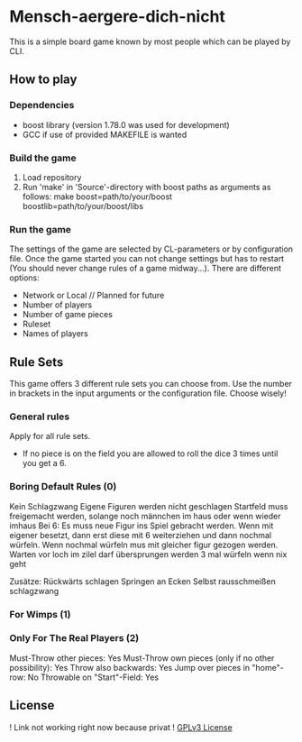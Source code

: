 # Mensch-aergere-dich-nicht
This is a simple board game known by most people which can be played by CLI.
## How to play
### Dependencies
- boost library (version 1.78.0 was used for development)
- GCC if use of provided MAKEFILE is wanted
### Build the game
1. Load repository
2. Run 'make' in 'Source'-directory with boost paths as arguments as follows: make boost=path/to/your/boost boostlib=path/to/your/boost/libs
### Run the game
The settings of the game are selected by CL-parameters or by configuration file. Once the game started you can not change settings but has to restart (You should never change rules of a game midway...).
There are different options:
- Network or Local // Planned for future
- Number of players
- Number of game pieces
- Ruleset
- Names of players
## Rule Sets
This game offers 3 different rule sets you can choose from. Use the number in brackets in the input arguments or the configuration file.
Choose wisely!
### General rules
Apply for all rule sets.
- If no piece is on the field you are allowed to roll the dice 3 times until you get a 6.
### Boring Default Rules (0)
Kein Schlagzwang
Eigene Figuren werden nicht geschlagen
Startfeld muss freigemacht werden, solange noch männchen im haus oder wenn wieder imhaus
Bei 6: Es muss neue Figur ins Spiel gebracht werden. Wenn mit eigener besetzt, dann erst diese mit 6 weiterziehen und dann nochmal würfeln. Wenn nochmal würfeln mus mit gleicher figur gezogen werden.
Warten vor loch
im zilel darf übersprungen werden
3 mal würfeln wenn nix geht

Zusätze:
Rückwärts schlagen
Springen an Ecken
Selbst rausschmeißen
schlagzwang
### For Wimps (1)
### Only For The Real Players (2)
Must-Throw other pieces: Yes
Must-Throw own pieces (only if no other possibility): Yes
Throw also backwards: Yes
Jump over pieces in "home"-row: No
Throwable on "Start"-Field: Yes
## License
! Link not working right now because privat !
[GPLv3 License](https://github.com/IngmarBuchenhain/Mensch-aergere-dich-nicht/blob/a9f37a3aa70579cdb452c9196e7cb0fd8359d22d/LICENSE)
